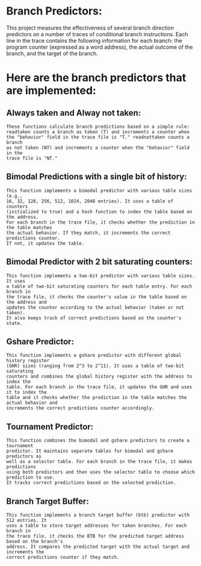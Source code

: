 # Branch Predictors:

This project measures the effectiveness of several branch direction predictors on a number of 
traces of conditional branch instructions. Each line in the trace contains the following 
information for each branch: the program counter (expressed as a word address), the actual 
outcome of the branch, and the target of the branch.
	
# Here are the branch predictors that are implemented: 
## Always taken and Alway not taken:
	These functions calculate branch predictions based on a simple rule:
	readtaken counts a branch as taken (T) and increments a counter when 
	the "behavior" field in the trace file is "T." readnottaken counts a branch 
	as not taken (NT) and increments a counter when the "behavior" field in the 
	trace file is "NT."
	
## Bimodal Predictions with a single bit of history:
	This function implements a bimodal predictor with various table sizes (e.g., 
	16, 32, 128, 256, 512, 1024, 2048 entries). It uses a table of counters 
	(initialized to true) and a hash function to index the table based on the address. 
	For each branch in the trace file, it checks whether the prediction in the table matches 
	the actual behavior. If they match, it increments the correct predictions counter. 
	If not, it updates the table.

## Bimodal Predictor with 2 bit saturating counters:
	This function implements a two-bit predictor with various table sizes. It uses 
	a table of two-bit saturating counters for each table entry. For each branch in 
	the trace file, it checks the counter's value in the table based on the address and 
	updates the counter according to the actual behavior (taken or not taken).
	It also keeps track of correct predictions based on the counter's state.
	
## Gshare Predictor:
	This function implements a gshare predictor with different global history register 
	(GHR) sizes (ranging from 2^3 to 2^11). It uses a table of two-bit saturating 
	counters and combines the global history register with the address to index the 
	table. For each branch in the trace file, it updates the GHR and uses it to index the 
	table and it checks whether the prediction in the table matches the actual behavior and 
	increments the correct predictions counter accordingly.
	
## Tournament Predictor:
	This function combines the bimodal and gshare predictors to create a tournament
	predictor. It maintains separate tables for bimodal and gshare predictors as 
	well as a selector table. For each branch in the trace file, it makes predictions 
	using both predictors and then uses the selector table to choose which prediction to use. 
	It tracks correct predictions based on the selected prediction.
	
## Branch Target Buffer:
	This function implements a branch target buffer (btb) predictor with 512 entries. It 
	uses a table to store target addresses for taken branches. For each branch in 
	the trace file, it checks the BTB for the predicted target address based on the branch's
	address. It compares the predicted target with the actual target and increments the 
	correct predictions counter if they match.

